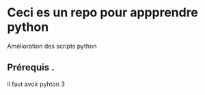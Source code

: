 # Ceci es un repo pour appprendre python 

Amélioration des scripts python 

## Prérequis .

il faut avoir pyhton 3
